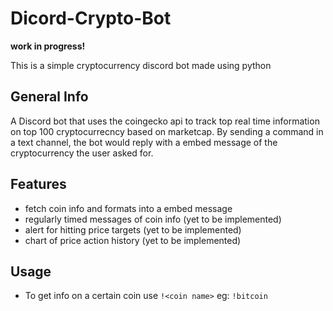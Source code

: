 # Dicord-Crypto-Bot
**work in progress!**

This is a simple cryptocurrency discord bot made using python

## General Info
A Discord bot that uses the coingecko api to track top real time information on top 100 cryptocurrecncy based on marketcap. By sending a command in a text channel, the bot would reply with a embed message of the cryptocurrency the user asked for. 

## Features
- fetch coin info and formats into a embed message 
- regularly timed messages of coin info (yet to be implemented) 
- alert for hitting price targets (yet to be implemented) 
- chart of price action history (yet to be implemented) 

## Usage 
- To get info on a certain coin use ```!<coin name>```  eg: ```!bitcoin```
